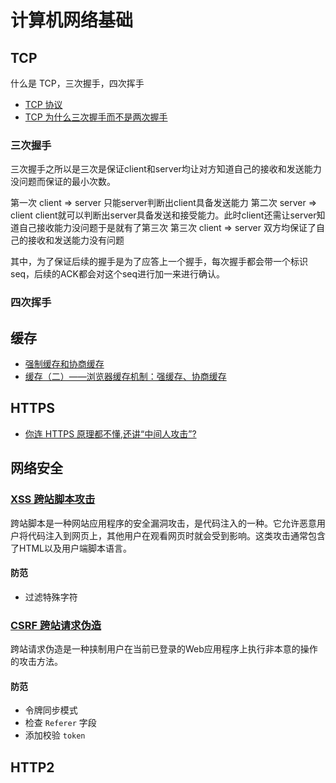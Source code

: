 # 计算机网络基础

## TCP

什么是 TCP，三次握手，四次挥手

- [TCP 协议](https://hit-alibaba.github.io/interview/basic/network/TCP.html)
- [TCP 为什么三次握手而不是两次握手](https://blog.csdn.net/lengxiao1993/article/details/82771768)

### 三次握手

三次握手之所以是三次是保证client和server均让对方知道自己的接收和发送能力没问题而保证的最小次数。

第一次 client => server 只能server判断出client具备发送能力
第二次 server => client client就可以判断出server具备发送和接受能力。此时client还需让server知道自己接收能力没问题于是就有了第三次
第三次 client => server 双方均保证了自己的接收和发送能力没有问题

其中，为了保证后续的握手是为了应答上一个握手，每次握手都会带一个标识 seq，后续的ACK都会对这个seq进行加一来进行确认。

### 四次挥手


## 缓存

- [强制缓存和协商缓存](https://juejin.cn/post/6844903838768431118)
- [缓存（二）——浏览器缓存机制：强缓存、协商缓存](https://github.com/amandakelake/blog/issues/41)

## HTTPS

- [你连 HTTPS 原理都不懂,还讲“中间人攻击”?](https://juejin.cn/post/6844904065227292685)


## 网络安全

### [XSS 跨站脚本攻击](https://zh.wikipedia.org/wiki/%E8%B7%A8%E7%B6%B2%E7%AB%99%E6%8C%87%E4%BB%A4%E7%A2%BC)

跨站脚本是一种网站应用程序的安全漏洞攻击，是代码注入的一种。它允许恶意用户将代码注入到网页上，其他用户在观看网页时就会受到影响。这类攻击通常包含了HTML以及用户端脚本语言。

#### 防范

- 过滤特殊字符


### [CSRF 跨站请求伪造](https://zh.wikipedia.org/wiki/%E8%B7%A8%E7%AB%99%E8%AF%B7%E6%B1%82%E4%BC%AA%E9%80%A0)

跨站请求伪造是一种挟制用户在当前已登录的Web应用程序上执行非本意的操作的攻击方法。

#### 防范

- 令牌同步模式
- 检查 `Referer` 字段
- 添加校验 `token`


## HTTP2